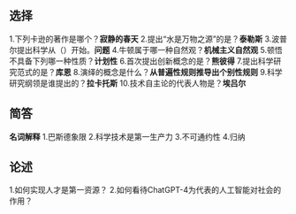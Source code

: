 ## 选择

1.下列卡逊的著作是哪个？**寂静的春天**
2.提出“水是万物之源”的是？**泰勒斯**
3.波普尔提出科学从（）开始。**问题**
4.牛顿属于哪一种自然观？**机械主义自然观**
5.顿悟不具备下列哪一种性质？**计划性**
6.首次提出创新概念的是？**熊彼得**
7.提出科学研究范式的是？**库恩**
8.演绎的概念是什么？**从普遍性规则推导出个别性规则**
9.科学研究纲领是谁提出的？**拉卡托斯**
10.技术自主论的代表人物是？**埃吕尔**

## 简答

**名词解释**
1.巴斯德象限
2.科学技术是第一生产力
3.不可通约性
4.归纳

## 论述

1.如何实现人才是第一资源？
2.如何看待ChatGPT-4为代表的人工智能对社会的作用？